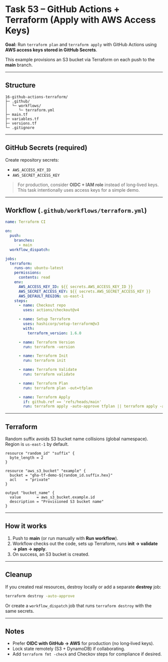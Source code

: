 # Task 53 – GitHub Actions + Terraform (Apply with AWS Access Keys)

**Goal:** Run `terraform plan` and `terraform apply` with GitHub Actions using **AWS access keys stored in GitHub Secrets**.

This example provisions an S3 bucket via Terraform on each push to the **main** branch.

---

## Structure
```
16-github-actions-terraform/
├─ .github/
│  └─ workflows/
│     └─ terraform.yml
├─ main.tf
├─ variables.tf
├─ versions.tf
└─ .gitignore
```

---

## GitHub Secrets (required)
Create repository secrets:
- `AWS_ACCESS_KEY_ID`
- `AWS_SECRET_ACCESS_KEY`

> For production, consider **OIDC + IAM role** instead of long‑lived keys. This task intentionally uses access keys for a simple demo.

---

## Workflow (`.github/workflows/terraform.yml`)
```yaml
name: Terraform CI

on:
  push:
    branches:
      - main
  workflow_dispatch:

jobs:
  terraform:
    runs-on: ubuntu-latest
    permissions:
      contents: read
    env:
      AWS_ACCESS_KEY_ID: ${{ secrets.AWS_ACCESS_KEY_ID }}
      AWS_SECRET_ACCESS_KEY: ${{ secrets.AWS_SECRET_ACCESS_KEY }}
      AWS_DEFAULT_REGION: us-east-1
    steps:
      - name: Checkout repo
        uses: actions/checkout@v4

      - name: Setup Terraform
        uses: hashicorp/setup-terraform@v3
        with:
          terraform_version: 1.6.0

      - name: Terraform Version
        run: terraform -version

      - name: Terraform Init
        run: terraform init

      - name: Terraform Validate
        run: terraform validate

      - name: Terraform Plan
        run: terraform plan -out=tfplan

      - name: Terraform Apply
        if: github.ref == 'refs/heads/main'
        run: terraform apply -auto-approve tfplan || terraform apply -auto-approve
```

---

## Terraform
Random suffix avoids S3 bucket name collisions (global namespace). Region is `us-east-1` by default.
```hcl
resource "random_id" "suffix" {
  byte_length = 2
}

resource "aws_s3_bucket" "example" {
  bucket = "gha-tf-demo-${random_id.suffix.hex}"
  acl    = "private"
}

output "bucket_name" {
  value       = aws_s3_bucket.example.id
  description = "Provisioned S3 bucket name"
}
```

---

## How it works
1. Push to **main** (or run manually with **Run workflow**).
2. Workflow checks out the code, sets up Terraform, runs **init → validate → plan → apply**.
3. On success, an S3 bucket is created.

---

## Cleanup
If you created real resources, destroy locally or add a separate **destroy** job:
```bash
terraform destroy -auto-approve
```
Or create a `workflow_dispatch` job that runs `terraform destroy` with the same secrets.

---

## Notes
- Prefer **OIDC with GitHub → AWS** for production (no long‑lived keys).
- Lock state remotely (S3 + DynamoDB) if collaborating.
- Add `terraform fmt -check` and Checkov steps for compliance if desired.
